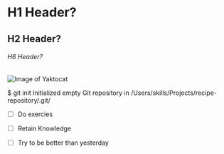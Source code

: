 # H1 Header?
## H2 Header?
###### H6 Header?

![Image of Yaktocat](https://octodex.github.com/images/yaktocat.png)

$ git init
Initialized empty Git repository in /Users/skills/Projects/recipe-repository/.git/

- [ ] Do exercies
- [ ] Retain Knowledge
- [ ] Try to be better than yesterday 

